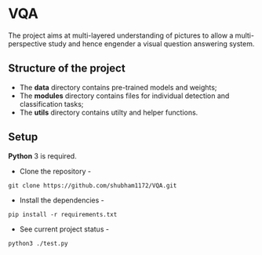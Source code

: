# VQA
The project aims at multi-layered understanding of pictures to allow a multi-perspective study and hence engender a visual question answering system.

## Structure of the project
- The **data** directory contains pre-trained models and weights;
- The **modules** directory contains files for individual detection and classification tasks;
- The **utils** directory contains utilty and helper functions.

## Setup
**Python** 3 is required.
- Clone the repository -

`git clone https://github.com/shubham1172/VQA.git`

- Install the dependencies -

`pip install -r requirements.txt`

- See current project status -

`python3 ./test.py`
